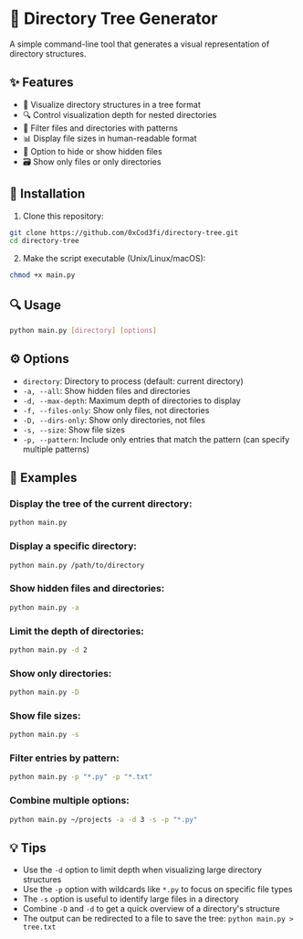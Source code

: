# 🌲 Directory Tree Generator

A simple command-line tool that generates a visual representation of directory structures.

## ✨ Features

- 📂 Visualize directory structures in a tree format
- 🔍 Control visualization depth for nested directories
- 🔄 Filter files and directories with patterns
- 📊 Display file sizes in human-readable format
- 🙈 Option to hide or show hidden files
- 🗃️ Show only files or only directories

## 🚀 Installation

1. Clone this repository:
```bash
git clone https://github.com/0xCod3fi/directory-tree.git
cd directory-tree
```

2. Make the script executable (Unix/Linux/macOS):
```bash
chmod +x main.py
```

## 🔍 Usage

```bash
python main.py [directory] [options]
```

## ⚙️ Options

- `directory`: Directory to process (default: current directory)
- `-a, --all`: Show hidden files and directories
- `-d, --max-depth`: Maximum depth of directories to display
- `-f, --files-only`: Show only files, not directories
- `-D, --dirs-only`: Show only directories, not files
- `-s, --size`: Show file sizes
- `-p, --pattern`: Include only entries that match the pattern (can specify multiple patterns)

## 📝 Examples

### Display the tree of the current directory:
```bash
python main.py
```

### Display a specific directory:
```bash
python main.py /path/to/directory
```

### Show hidden files and directories:
```bash
python main.py -a
```

### Limit the depth of directories:
```bash
python main.py -d 2
```

### Show only directories:
```bash
python main.py -D
```

### Show file sizes:
```bash
python main.py -s
```

### Filter entries by pattern:
```bash
python main.py -p "*.py" -p "*.txt"
```

### Combine multiple options:
```bash
python main.py ~/projects -a -d 3 -s -p "*.py"
```

## 💡 Tips

- Use the `-d` option to limit depth when visualizing large directory structures
- Use the `-p` option with wildcards like `*.py` to focus on specific file types
- The `-s` option is useful to identify large files in a directory
- Combine `-D` and `-d` to get a quick overview of a directory's structure
- The output can be redirected to a file to save the tree: `python main.py > tree.txt`


